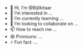 - 👋 Hi, I’m @Bijlikitaar
- 👀 I’m interested in ...
- 🌱 I’m currently learning ...
- 💞️ I’m looking to collaborate on ...
- 📫 How to reach me ...
- 😄 Pronouns: ...
- ⚡ Fun fact: ...

<!---
Bijlikitaar/Bijlikitaar is a ✨ special ✨ repository because its `README.md` (this file) appears on your GitHub profile.
You can click the Preview link to take a look at your changes.
--->
